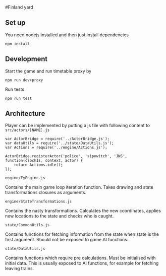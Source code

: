 #Finland yard

## Set up

You need nodejs installed and then just install dependencies

```
npm install
```

## Development

Start the game and run timetable proxy by

```
npm run dev+proxy
```

Run tests

```
npm run test
```

## Architecture

Player can be implemented by putting a js file with following content to `src/actors/[NAME].js`

```
var ActorBridge = require('../ActorBridge.js');
var dataUtils = require('../state/DataUtils.js');
var Actions = require('../engine/Actions.js');

ActorBridge.registerActor('police', 'sipowitch', 'JNS', function(clockIs, context, actor) {
    return Actions.idle();
});
```

`engine/FyEngine.js`

Contains the main game loop iteration function. Takes drawing and state transformations closures as arguments.

`engine/StateTransformations.js`

Contains the nasty transformations. Calculates the new coordinates, applies new locations to the state and checks who is caught.

`state/CommonUtils.js`

Contains functions for fetching information from the state when state is the first argument. Should not be exposed to game AI functions.

`state/DataUtils.js`

Contains functions which require pre calculations. Must be initialised with initial data. This is usually exposed to AI functions, for example for fetching leaving trains.
